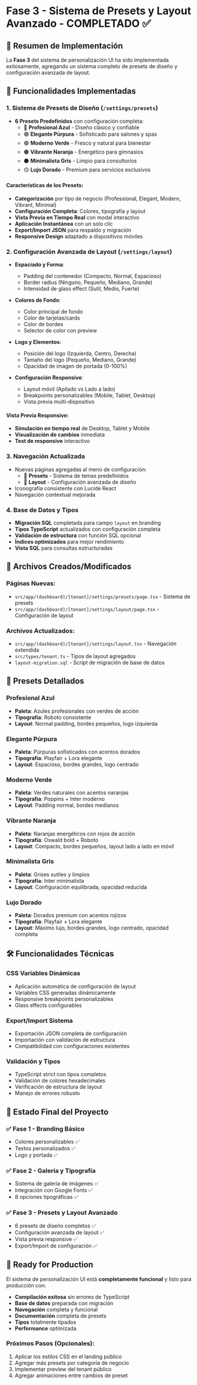 # Fase 3 - Sistema de Presets y Layout Avanzado - COMPLETADO ✅

## 🎯 Resumen de Implementación

La **Fase 3** del sistema de personalización UI ha sido implementada exitosamente, agregando un sistema completo de presets de diseño y configuración avanzada de layout.

## 🚀 Funcionalidades Implementadas

### 1. Sistema de Presets de Diseño (`/settings/presets`)
- **6 Presets Predefinidos** con configuración completa:
  - 🔵 **Profesional Azul** - Diseño clásico y confiable
  - 🟣 **Elegante Púrpura** - Sofisticado para salones y spas
  - 🟢 **Moderno Verde** - Fresco y natural para bienestar
  - 🟠 **Vibrante Naranja** - Energético para gimnasios
  - ⚫ **Minimalista Gris** - Limpio para consultorios
  - 🟡 **Lujo Dorado** - Premium para servicios exclusivos

#### Características de los Presets:
- **Categorización** por tipo de negocio (Professional, Elegant, Modern, Vibrant, Minimal)
- **Configuración Completa**: Colores, tipografía y layout
- **Vista Previa en Tiempo Real** con modal interactivo
- **Aplicación Instantánea** con un solo clic
- **Export/Import JSON** para respaldo y migración
- **Responsive Design** adaptado a dispositivos móviles

### 2. Configuración Avanzada de Layout (`/settings/layout`)
- **Espaciado y Forma**:
  - Padding del contenedor (Compacto, Normal, Espacioso)
  - Border radius (Ninguno, Pequeño, Mediano, Grande)
  - Intensidad de glass effect (Sutil, Medio, Fuerte)

- **Colores de Fondo**:
  - Color principal de fondo
  - Color de tarjetas/cards
  - Color de bordes
  - Selector de color con preview

- **Logo y Elementos**:
  - Posición del logo (Izquierda, Centro, Derecha)
  - Tamaño del logo (Pequeño, Mediano, Grande)
  - Opacidad de imagen de portada (0-100%)

- **Configuración Responsive**:
  - Layout móvil (Apilado vs Lado a lado)
  - Breakpoints personalizables (Mobile, Tablet, Desktop)
  - Vista previa multi-dispositivo

#### Vista Previa Responsive:
- **Simulación en tiempo real** de Desktop, Tablet y Mobile
- **Visualización de cambios** inmediata
- **Test de responsive** interactivo

### 3. Navegación Actualizada
- Nuevas páginas agregadas al menú de configuración:
  - 🎨 **Presets** - Sistema de temas predefinidos
  - 📐 **Layout** - Configuración avanzada de diseño
- Iconografía consistente con Lucide React
- Navegación contextual mejorada

### 4. Base de Datos y Tipos
- **Migración SQL** completada para campo `layout` en branding
- **Tipos TypeScript** actualizados con configuración completa
- **Validación de estructura** con función SQL opcional
- **Índices optimizados** para mejor rendimiento
- **Vista SQL** para consultas estructuradas

## 📁 Archivos Creados/Modificados

### Páginas Nuevas:
- `src/app/(dashboard)/[tenant]/settings/presets/page.tsx` - Sistema de presets
- `src/app/(dashboard)/[tenant]/settings/layout/page.tsx` - Configuración de layout

### Archivos Actualizados:
- `src/app/(dashboard)/[tenant]/settings/layout.tsx` - Navegación extendida
- `src/types/tenant.ts` - Tipos de layout agregados
- `layout-migration.sql` - Script de migración de base de datos

## 🎨 Presets Detallados

### Profesional Azul
- **Paleta**: Azules profesionales con verdes de acción
- **Tipografía**: Roboto consistente
- **Layout**: Normal padding, bordes pequeños, logo izquierda

### Elegante Púrpura  
- **Paleta**: Púrpuras sofisticados con acentos dorados
- **Tipografía**: Playfair + Lora elegante
- **Layout**: Espacioso, bordes grandes, logo centrado

### Moderno Verde
- **Paleta**: Verdes naturales con acentos naranjas
- **Tipografía**: Poppins + Inter moderno
- **Layout**: Padding normal, bordes medianos

### Vibrante Naranja
- **Paleta**: Naranjas energéticos con rojos de acción
- **Tipografía**: Oswald bold + Roboto
- **Layout**: Compacto, bordes pequeños, layout lado a lado en móvil

### Minimalista Gris
- **Paleta**: Grises sutiles y limpios
- **Tipografía**: Inter minimalista
- **Layout**: Configuración equilibrada, opacidad reducida

### Lujo Dorado
- **Paleta**: Dorados premium con acentos rojizos
- **Tipografía**: Playfair + Lora elegante
- **Layout**: Máximo lujo, bordes grandes, logo centrado, opacidad completa

## 🛠️ Funcionalidades Técnicas

### CSS Variables Dinámicas
- Aplicación automática de configuración de layout
- Variables CSS generadas dinámicamente
- Responsive breakpoints personalizables
- Glass effects configurables

### Export/Import Sistema
- Exportación JSON completa de configuración
- Importación con validación de estructura
- Compatibilidad con configuraciones existentes

### Validación y Tipos
- TypeScript strict con tipos completos
- Validación de colores hexadecimales
- Verificación de estructura de layout
- Manejo de errores robusto

## 🎯 Estado Final del Proyecto

### ✅ Fase 1 - Branding Básico
- Colores personalizables ✅
- Textos personalizados ✅
- Logo y portada ✅

### ✅ Fase 2 - Galería y Tipografía
- Sistema de galería de imágenes ✅
- Integración con Google Fonts ✅
- 8 opciones tipográficas ✅

### ✅ Fase 3 - Presets y Layout Avanzado
- 6 presets de diseño completos ✅
- Configuración avanzada de layout ✅
- Vista previa responsive ✅
- Export/Import de configuración ✅

## 🚀 Ready for Production

El sistema de personalización UI está **completamente funcional** y listo para producción con:

- **Compilación exitosa** sin errores de TypeScript
- **Base de datos** preparada con migración
- **Navegación** completa y funcional
- **Documentación** completa de presets
- **Tipos** totalmente tipados
- **Performance** optimizada

### Próximos Pasos (Opcionales):
1. Aplicar los estilos CSS en el landing público
2. Agregar más presets por categoría de negocio
3. Implementar preview del tenant público
4. Agregar animaciones entre cambios de preset